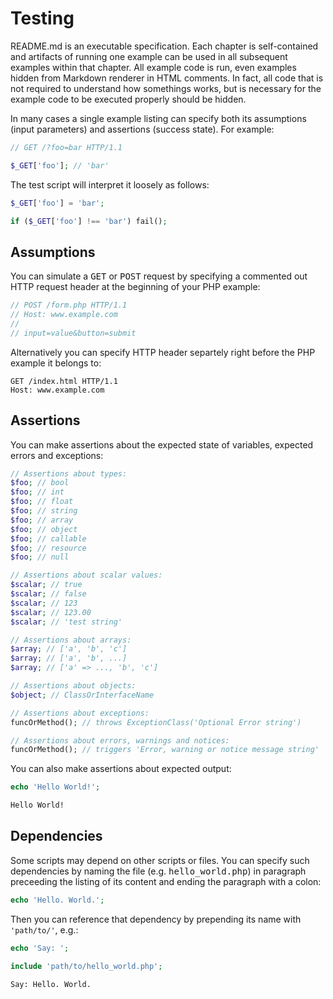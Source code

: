 # Testing 

README.md is an executable specification. Each chapter is self-contained and artifacts of running one example can be used in all subsequent examples within that chapter. All example code is run, even examples hidden from Markdown renderer in HTML comments. In fact, all code that is not required to understand how somethings works, but is necessary for the example code to be executed properly should be hidden.

In many cases a single example listing can specify both its assumptions (input parameters) and assertions (success state). For example:

```php
// GET /?foo=bar HTTP/1.1

$_GET['foo']; // 'bar'
```

The test script will interpret it loosely as follows:

```php
$_GET['foo'] = 'bar';

if ($_GET['foo'] !== 'bar') fail();
```

## Assumptions

You can simulate a <samp>GET</samp> or <samp>POST</samp> request by specifying a commented out HTTP request header at the beginning of your PHP example:

```php
// POST /form.php HTTP/1.1
// Host: www.example.com
// 
// input=value&button=submit
```

Alternatively you can specify HTTP header separtely right before the PHP example it belongs to:

```http
GET /index.html HTTP/1.1
Host: www.example.com
```

## Assertions

You can make assertions about the expected state of variables, expected errors and exceptions:

```php
// Assertions about types:
$foo; // bool
$foo; // int
$foo; // float
$foo; // string
$foo; // array
$foo; // object
$foo; // callable
$foo; // resource
$foo; // null

// Assertions about scalar values:
$scalar; // true
$scalar; // false
$scalar; // 123
$scalar; // 123.00
$scalar; // 'test string'

// Assertions about arrays:
$array; // ['a', 'b', 'c']
$array; // ['a', 'b', ...]
$array; // ['a' => ..., 'b', 'c']

// Assertions about objects:
$object; // ClassOrInterfaceName

// Assertions about exceptions:
funcOrMethod(); // throws ExceptionClass('Optional Error string')

// Assertions about errors, warnings and notices:
funcOrMethod(); // triggers 'Error, warning or notice message string'
```

You can also make assertions about expected output:

```php
echo 'Hello World!';
```

```txt
Hello World!
```

## Dependencies 

Some scripts may depend on other scripts or files. You can specify such dependencies by naming the file (e.g. <samp>hello_world.php</samp>) in paragraph preceeding the listing of its content and ending the paragraph with a colon:

```php
echo 'Hello. World.';
```

Then you can reference that dependency by prepending its name with `'path/to/'`, e.g.:

```php
echo 'Say: ';

include 'path/to/hello_world.php';
```

```txt
Say: Hello. World.
```
